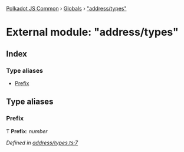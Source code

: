 [Polkadot JS Common](../README.md) › [Globals](../globals.md) › ["address/types"](_address_types_.md)

# External module: "address/types"

## Index

### Type aliases

* [Prefix](_address_types_.md#prefix)

## Type aliases

###  Prefix

Ƭ **Prefix**: *number*

*Defined in [address/types.ts:7](https://github.com/polkadot-js/common/blob/337c67ff/packages/util-crypto/src/address/types.ts#L7)*
